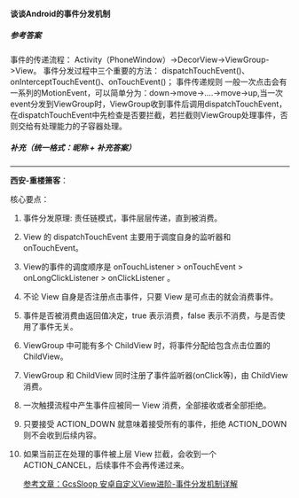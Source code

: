 #### 谈谈Android的事件分发机制

##### 参考答案

事件的传递流程：
Activity（PhoneWindow）->DecorView->ViewGroup->View。
事件分发过程中三个重要的方法：
dispatchTouchEvent()、onInterceptTouchEvent()、onTouchEvent()；
事件传递规则
一般一次点击会有一系列的MotionEvent，可以简单分为：down->move->….->move->up,当一次event分发到ViewGroup时，ViewGroup收到事件后调用dispatchTouchEvent，在dispatchTouchEvent中先检查是否要拦截，若拦截则ViewGroup处理事件，否则交给有处理能力的子容器处理。



##### 补充（统一格式：昵称 + 补充答案）

------

**西安-重楼箫客**：

核心要点：

1. 事件分发原理: 责任链模式，事件层层传递，直到被消费。

2. View 的 dispatchTouchEvent 主要用于调度自身的监听器和 onTouchEvent。

3. View的事件的调度顺序是 onTouchListener > onTouchEvent > onLongClickListener > onClickListener 。

4. 不论 View 自身是否注册点击事件，只要 View 是可点击的就会消费事件。

5. 事件是否被消费由返回值决定，true 表示消费，false 表示不消费，与是否使用了事件无关。

6. ViewGroup 中可能有多个 ChildView 时，将事件分配给包含点击位置的 ChildView。

7. ViewGroup 和 ChildView 同时注册了事件监听器(onClick等)，由 ChildView 消费。

8. 一次触摸流程中产生事件应被同一 View 消费，全部接收或者全部拒绝。

9. 只要接受 ACTION_DOWN 就意味着接受所有的事件，拒绝 ACTION_DOWN 则不会收到后续内容。

10. 如果当前正在处理的事件被上层 View 拦截，会收到一个 ACTION_CANCEL，后续事件不会再传递过来。

    

    [参考文章：GcsSloop 安卓自定义View进阶-事件分发机制详解](http://www.gcssloop.com/customview/dispatch-touchevent-source)
    
    

